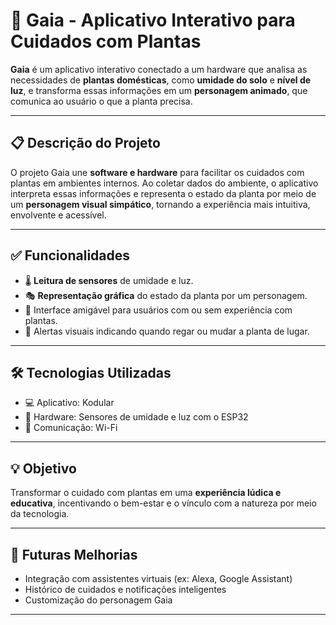 # 🌱 Gaia - Aplicativo Interativo para Cuidados com Plantas

**Gaia** é um aplicativo interativo conectado a um hardware que analisa as necessidades de **plantas domésticas**, como **umidade do solo** e **nível de luz**, e transforma essas informações em um **personagem animado**, que comunica ao usuário o que a planta precisa.

---

## 📋 Descrição do Projeto

O projeto Gaia une **software e hardware** para facilitar os cuidados com plantas em ambientes internos. Ao coletar dados do ambiente, o aplicativo interpreta essas informações e representa o estado da planta por meio de um **personagem visual simpático**, tornando a experiência mais intuitiva, envolvente e acessível.

---

## ✅ Funcionalidades

- 🌡️ **Leitura de sensores** de umidade e luz.
- 🎭 **Representação gráfica** do estado da planta por um personagem.
- 📲 Interface amigável para usuários com ou sem experiência com plantas.
- 🔔 Alertas visuais indicando quando regar ou mudar a planta de lugar.

---

## 🛠️ Tecnologias Utilizadas

- 💻 Aplicativo: Kodular
- 🔌 Hardware: Sensores de umidade e luz com o ESP32
- 📡 Comunicação: Wi-Fi

---

## 💡 Objetivo

Transformar o cuidado com plantas em uma **experiência lúdica e educativa**, incentivando o bem-estar e o vínculo com a natureza por meio da tecnologia.

---

## 🚀 Futuras Melhorias

- Integração com assistentes virtuais (ex: Alexa, Google Assistant)
- Histórico de cuidados e notificações inteligentes
- Customização do personagem Gaia

---
